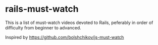 rails-must-watch
================
This is a list of must-watch videos devoted to Rails, peferably in order of difficulty from beginner to advanced.

Inspired by https://github.com/bolshchikov/js-must-watch
